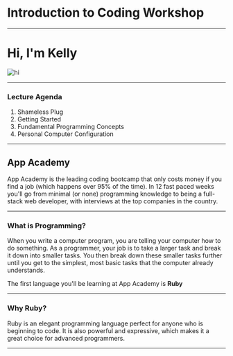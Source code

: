 # Introduction to Coding Workshop

---

# Hi, I'm Kelly

![hi](https://media.giphy.com/media/Wj7lNjMNDxSmc/giphy.gif)

---

### Lecture Agenda

1. Shameless Plug
2. Getting Started
3. Fundamental Programming Concepts
4. Personal Computer Configuration

---

## App Academy

App Academy is the leading coding bootcamp that only costs money if you find a job (which happens over 95% of the time). In 12 fast paced weeks you'll go from minimal (or none) programming knowledge to being a full-stack web developer, with interviews at the top companies in the country.

---

### What is Programming?

When you write a computer program, you are telling your computer how to do something. As a programmer, your job is to take a larger task and break it down into smaller tasks. You then break down these smaller tasks further until you get to the simplest, most basic tasks that the computer already understands.

The first language you'll be learning at App Academy is **Ruby**

---

### Why Ruby?

Ruby is an elegant programming language perfect for anyone who is beginning to code. It is also powerful and expressive, which makes it a great choice for advanced programmers.

---
